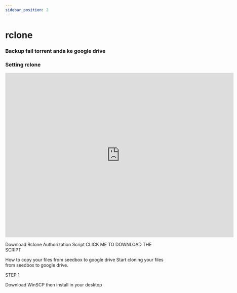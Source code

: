 ```yaml
---
sidebar_position: 2
---
```


# rclone 

### Backup fail torrent anda ke google drive

### Setting rclone

<iframe width="721" height="518" src="https://www.youtube.com/embed/9iNpYSAeXKQ" title="Blazeshosting Seedbox Tutorial Setting Rclone Google Drive 2022 Version" frameborder="0" allow="accelerometer; autoplay; clipboard-write; encrypted-media; gyroscope; picture-in-picture; web-share" referrerpolicy="strict-origin-when-cross-origin" allowfullscreen></iframe>

Download Rclone Authorization Script
CLICK ME TO DOWNLOAD THE SCRIPT

How to copy your files from seedbox to google drive
Start cloning your files from seedbox to google drive.

STEP 1

Download WinSCP then install in your desktop

